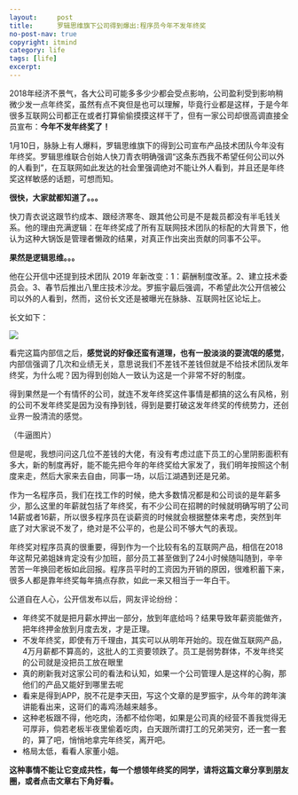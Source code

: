 ```yaml
---
layout:     post
title:      罗辑思维旗下公司得到爆出:程序员今年不发年终奖
no-post-nav: true
copyright: itmind
category: life
tags: [life]
excerpt: 
---
```


2018年经济不景气，各大公司可能多多少少都会受点影响，公司盈利受到影响稍微少发一点年终奖，虽然有点不爽但是也可以理解，毕竟行业都是这样，于是今年很多互联网公司都正在或者打算偷偷摸摸这样干了，但有一家公司却很高调直接全员宣布：**今年不发年终奖了！**

1月10日，脉脉上有人爆料，罗辑思维旗下的得到公司宣布产品技术团队今年没有年终奖。罗辑思维联合创始人快刀青衣明确强调“这条东西我不希望任何公司以外的人看到”，在互联网如此发达的社会里强调绝对不能让外人看到，并且还是年终奖这样敏感的话题，可想而知。

**很快，大家就都知道了。。。**

快刀青衣说这跟节约成本、跟经济寒冬、跟其他公司是不是裁员都没有半毛钱关系。他的理由充满逻辑：在年终奖成了所有互联网技术团队的标配的大背景下，他认为这种大锅饭是管理者懒政的结果，对真正作出突出贡献的同事不公平。

**果然是逻辑思维。。。**

他在公开信中还提到技术团队 2019 年新改变：1：薪酬制度改革。2、建立技术委员会。3、春节后推出八里庄技术沙龙。罗振宇最后强调，不希望此次公开信被公司以外的人看到，然而，这份长文还是被曝光在脉脉、互联网社区论坛上。

长文如下：

![](http://www.ityouknow.com/assets/images/2019/life/nzj.jpeg)

看完这篇内部信之后，**感觉说的好像还蛮有道理，也有一股淡淡的耍流氓的感觉**，内部信强调了几次和业绩无关，意思说我们不差钱不差钱但就是不给技术团队发年终奖，为什么呢？因为得到创始人一致认为这是一个非常不好的制度。

得到果然是一个有情怀的公司，就连不发年终奖这件事情是都搞的这么有风格，别的公司不发年终奖是因为没有挣到钱，得到是要打破这发年终奖的传统势力，还创业界一股清流的感觉。

（牛逼图片）

但是呢，我想问问这几位不差钱的大佬，有没有考虑过底下员工的心里阴影面积有多大，新的制度再好，能不能先把今年的年终奖给大家发了，我们明年按照这个制度来走，然后大家来去自由，同事一场，以后江湖遇到还是兄弟。

作为一名程序员，我们在找工作的时候，绝大多数情况都是和公司谈的是年薪多少，那么这里的年薪就包括了年终奖，有不少公司在招聘的时候就明确写明了公司14薪或者16薪，所以很多程序员在谈薪资的时候就会根据整体来考虑，突然到年底了对大家说不发了，绝对是不公平的，也是公司不够大气的表现。

年终奖对程序员真的很重要，得到作为一个比较有名的互联网产品，相信在2018年这帮兄弟姐妹肯定没有少加班，部分员工甚至做到了24小时候随叫随到，辛辛苦苦一年换回老板如此回报。程序员平时的工资因为开销的原因，很难积蓄下来，很多人都是靠年终奖每年搞点存款，如此一来又相当于一年白干。

公道自在人心，公开信发布以后，网友评论纷纷：

- 年终奖不就是把月薪水押出一部分，放到年底给吗？结果导致年薪资能做齐，把年终押金放到月度去发，才是正理。
- 不发年终奖，即使有万千理由，其实可以从明年开始的。现在做互联网产品，4万月薪都不算高的，这批人的工资要领跌了。员工是弱势群体，不发年终奖的公司就是没把员工放在眼里
- 真的刷新我对这家公司的看法和认知，如果一个公司管理人是这样的心胸，那他们的产品又能好到哪里去呢
- 看来是得到APP，脱不花是李天田，写这个文章的是罗振宇，从今年的跨年演讲能看出来，这哥们的毒鸡汤越来越多。
- 这种老板跟不得，他吃肉，汤都不给你喝，如果是公司真的经营不善我觉得无可厚非，倘若老板半夜里偷着吃肉，白天跟所谓打工的兄弟哭穷，还一套一套的，算了吧，悄悄地拿完年终奖，离开吧。
- 格局太低，看看人家董小姐。

**这种事情不能让它变成共性，每一个想领年终奖的同学，请将这篇文章分享到朋友圈，或者点击文章右下角好看。**









